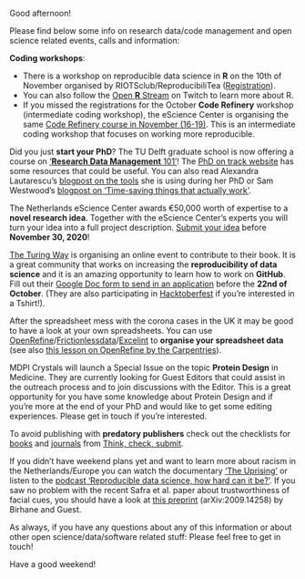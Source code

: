 Good afternoon!

Please find below some info on research data/code management and open science related events, calls and information:

**Coding workshops**: 
* There is a workshop on reproducible data science in **R** on the 10th of November organised by RIOTSclub/ReproducibiliTea ([Registration](https://www.eventbrite.co.uk/e/improve-your-workflow-for-reproducible-science-tickets-123308794925)). 
* You can also follow the [Open **R** Stream](http://www.wvbauer.com/doku.php/live_streams) on Twitch to learn more about R. 
* If you missed the registrations for the October **Code Refinery** workshop (intermediate coding workshop), the eScience Center is organising the same [Code Refinery course in November (16-19)](https://escience-academy.github.io/2020/11/16/Code-Refinery.html). 
This is an intermediate coding workshop that focuses on working more reproducible. 

Did you just **start your PhD**? 
The TU Delft graduate school is now offering a course on [‘**Research Data Management** 101’](https://intranet.tudelft.nl/en/-/r4.a1-research-data-management-101)! 
The [PhD on track website](https://www.phdontrack.net/) has some resources that could be useful. 
You can also read Alexandra Lautarescu’s [blogpost on the tools](https://www.alautarescu.com/post/what-i-use-during-my-phd) she is using during her PhD or Sam Westwood’s [blogpost on ‘Time-saving things that actually work’](https://medium.com/@samuelwestwood/time-saving-things-that-actually-work-trust-me-28461a6f4a41?source=linkShare-60ad664054ea-1601025564).

The Netherlands eScience Center awards €50,000 worth of expertise to a **novel research idea**. 
Together with the eScience Center’s experts you will turn your idea into a full project description. 
[Submit your idea](https://www.esciencecenter.nl/collaborate/young-escientist-award-2020/) before **November 30, 2020**! 

[The Turing Way](https://the-turing-way.netlify.app/welcome) is organising an online event to contribute to their book. 
It is a great community that works on increasing the **reproducibility of data science** and it is an amazing opportunity to learn how to work on **GitHub**. 
Fill out their [Google Doc form to send in an application](https://docs.google.com/forms/d/e/1FAIpQLScO9VygL0W-DAybeI2Nt8xWK4c2kWyQfHnqwwZPLptWNf6H3Q/viewform) before the **22nd of October**. 
(They are also participating in [Hacktoberfest](https://hacktoberfest.digitalocean.com/) if you’re interested in a Tshirt!). 

After the spreadsheet mess with the corona cases in the UK it may be good to have a look at your own spreadsheets. 
You can use [OpenRefine](https://openrefine.org/)/[Frictionlessdata](https://frictionlessdata.io/)/[Excelint](https://github.com/plasma-umass/Excelint-addin) to **organise your spreadsheet data** (see also [this lesson on OpenRefine by the Carpentries](https://librarycarpentry.org/lc-open-refine/)).

MDPI Crystals will launch a Special Issue on the topic **Protein Design** in Medicine. 
They are currently looking for Guest Editors that could assist in the outreach process and to join discussions with the Editor. 
This is a great opportunity for you have some knowledge about Protein Design and if you’re more at the end of your PhD and would like to get some editing experiences. 
Please get in touch if you’re interested.

To avoid publishing with **predatory publishers** check out the checklists for [books](https://thinkchecksubmit.org/books-and-chapters/) and [journals](https://thinkchecksubmit.org/journals/) from [Think, check, submit](https://thinkchecksubmit.org/).

If you didn’t have weekend plans yet and want to learn more about racism in the Netherlands/Europe you can watch the documentary [‘The Uprising’](https://www.youtube.com/watch?v=8GjRMQrJ2ig) or listen to the [podcast ‘Reproducible data science, how hard can it be?’](https://open.spotify.com/episode/1OVxFUA5UyIfMSCd842wjD?si=tEhJzufDROmOqsvJHsUPuw). 
If you saw no problem with the recent Safra et al. paper about trustworthiness of facial cues, you should have a look at [this preprint](https://arxiv.org/abs/2009.14258) (arXiv:2009.14258) by Birhane and Guest.

As always, if you have any questions about any of this information or about other open science/data/software related stuff: Please feel free to get in touch!

Have a good weekend!
